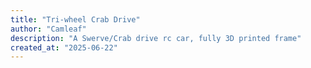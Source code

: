 ```yaml
---
title: "Tri-wheel Crab Drive"
author: "Camleaf"
description: "A Swerve/Crab drive rc car, fully 3D printed frame"
created_at: "2025-06-22"
---
```


